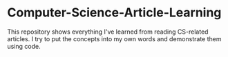 # Computer-Science-Article-Learning

This repository shows everything I've learned from reading CS-related articles. I try to put the concepts into my own words and demonstrate them using code.
